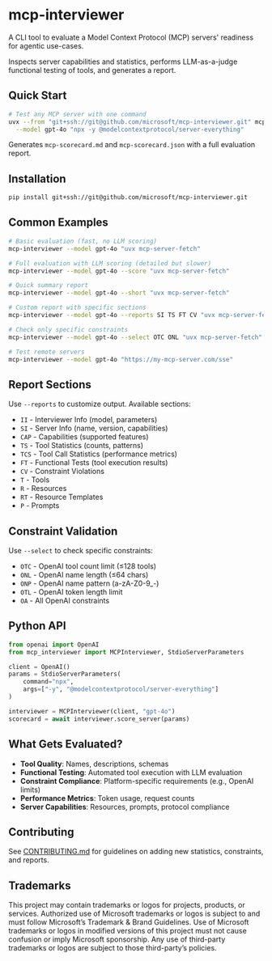 # mcp-interviewer

A CLI tool to evaluate a Model Context Protocol (MCP) servers' readiness for agentic use-cases. 

Inspects server capabilities and statistics, performs LLM-as-a-judge functional testing of tools, and generates a report.

## Quick Start

```bash
# Test any MCP server with one command
uvx --from "git+ssh://git@github.com/microsoft/mcp-interviewer.git" mcp-interviewer \
  --model gpt-4o "npx -y @modelcontextprotocol/server-everything"
```

Generates `mcp-scorecard.md` and `mcp-scorecard.json` with a full evaluation report.

## Installation

```bash
pip install git+ssh://git@github.com/microsoft/mcp-interviewer.git
```

## Common Examples

```bash
# Basic evaluation (fast, no LLM scoring)
mcp-interviewer --model gpt-4o "uvx mcp-server-fetch"

# Full evaluation with LLM scoring (detailed but slower)
mcp-interviewer --model gpt-4o --score "uvx mcp-server-fetch"

# Quick summary report
mcp-interviewer --model gpt-4o --short "uvx mcp-server-fetch"

# Custom report with specific sections
mcp-interviewer --model gpt-4o --reports SI TS FT CV "uvx mcp-server-fetch"

# Check only specific constraints
mcp-interviewer --model gpt-4o --select OTC ONL "uvx mcp-server-fetch"

# Test remote servers
mcp-interviewer --model gpt-4o "https://my-mcp-server.com/sse"
```

## Report Sections

Use `--reports` to customize output. Available sections:

- `II` - Interviewer Info (model, parameters)
- `SI` - Server Info (name, version, capabilities)  
- `CAP` - Capabilities (supported features)
- `TS` - Tool Statistics (counts, patterns)
- `TCS` - Tool Call Statistics (performance metrics)
- `FT` - Functional Tests (tool execution results)
- `CV` - Constraint Violations
- `T` - Tools
- `R` - Resources
- `RT` - Resource Templates
- `P` - Prompts

## Constraint Validation

Use `--select` to check specific constraints:

- `OTC` - OpenAI tool count limit (≤128 tools)
- `ONL` - OpenAI name length (≤64 chars)
- `ONP` - OpenAI name pattern (a-zA-Z0-9_-)
- `OTL` - OpenAI token length limit
- `OA` - All OpenAI constraints

## Python API

```python
from openai import OpenAI
from mcp_interviewer import MCPInterviewer, StdioServerParameters

client = OpenAI()
params = StdioServerParameters(
    command="npx",
    args=["-y", "@modelcontextprotocol/server-everything"]
)

interviewer = MCPInterviewer(client, "gpt-4o")
scorecard = await interviewer.score_server(params)
```

## What Gets Evaluated?

- **Tool Quality**: Names, descriptions, schemas
- **Functional Testing**: Automated tool execution with LLM evaluation
- **Constraint Compliance**: Platform-specific requirements (e.g., OpenAI limits)
- **Performance Metrics**: Token usage, request counts
- **Server Capabilities**: Resources, prompts, protocol compliance

## Contributing

See [CONTRIBUTING.md](CONTRIBUTING.md) for guidelines on adding new statistics, constraints, and reports.

## Trademarks 

This project may contain trademarks or logos for projects, products, or services. Authorized use of Microsoft trademarks or logos is subject to and must follow Microsoft’s Trademark & Brand Guidelines. Use of Microsoft trademarks or logos in modified versions of this project must not cause confusion or imply Microsoft sponsorship. Any use of third-party trademarks or logos are subject to those third-party’s policies.
